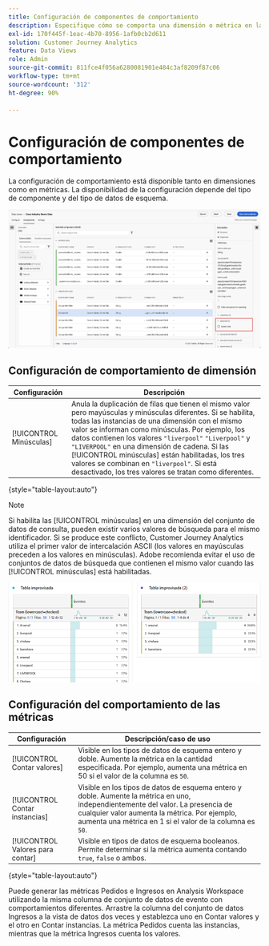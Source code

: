 ```yaml
---
title: Configuración de componentes de comportamiento
description: Especifique cómo se comporta una dimensión o métrica en la creación de informes.
exl-id: 170f445f-1eac-4b70-8956-1afb0cb2d611
solution: Customer Journey Analytics
feature: Data Views
role: Admin
source-git-commit: 811fce4f056a6280081901e484c3af8209f87c06
workflow-type: tm+mt
source-wordcount: '312'
ht-degree: 90%

---
```


# Configuración de componentes de comportamiento

La configuración de comportamiento está disponible tanto en dimensiones como en métricas. La disponibilidad de la configuración depende del tipo de componente y del tipo de datos de esquema.

![Configuración de comportamiento](../assets/behavior-settings.png)

## Configuración de comportamiento de dimensión

| Configuración | Descripción |
| --- | --- |
| [!UICONTROL Minúsculas] | Anula la duplicación de filas que tienen el mismo valor pero mayúsculas y minúsculas diferentes. Si se habilita, todas las instancias de una dimensión con el mismo valor se informan como minúsculas. Por ejemplo, los datos contienen los valores `"liverpool"` `"Liverpool"` y `"LIVERPOOL"` en una dimensión de cadena. Si las [!UICONTROL minúsculas] están habilitadas, los tres valores se combinan en `"liverpool"`. Si está desactivado, los tres valores se tratan como diferentes. |

{style="table-layout:auto"}

>[!NOTE]
>
>Si habilita las [!UICONTROL minúsculas] en una dimensión del conjunto de datos de consulta, pueden existir varios valores de búsqueda para el mismo identificador. Si se produce este conflicto, Customer Journey Analytics utiliza el primer valor de intercalación ASCII (los valores en mayúsculas preceden a los valores en minúsculas). Adobe recomienda evitar el uso de conjuntos de datos de búsqueda que contienen el mismo valor cuando las [!UICONTROL minúsculas] está habilitadas.

![Dimensión que distingue entre mayúsculas y minúsculas](../assets/case-sens-workspace.png)

## Configuración del comportamiento de las métricas

| Configuración | Descripción/caso de uso |
| --- | --- |
| [!UICONTROL Contar valores] | Visible en los tipos de datos de esquema entero y doble. Aumente la métrica en la cantidad especificada. Por ejemplo, aumenta una métrica en 50 si el valor de la columna es `50`. |
| [!UICONTROL Contar instancias] | Visible en los tipos de datos de esquema entero y doble. Aumente la métrica en uno, independientemente del valor. La presencia de cualquier valor aumenta la métrica. Por ejemplo, aumenta una métrica en 1 si el valor de la columna es `50`. |
| [!UICONTROL Valores para contar] | Visible en tipos de datos de esquema booleanos. Permite determinar si la métrica aumenta contando `true`, `false` o ambos. |

{style="table-layout:auto"}

Puede generar las métricas Pedidos e Ingresos en Analysis Workspace utilizando la misma columna de conjunto de datos de evento con comportamientos diferentes. Arrastre la columna del conjunto de datos Ingresos a la vista de datos dos veces y establezca uno en Contar valores y el otro en Contar instancias. La métrica Pedidos cuenta las instancias, mientras que la métrica Ingresos cuenta los valores.
